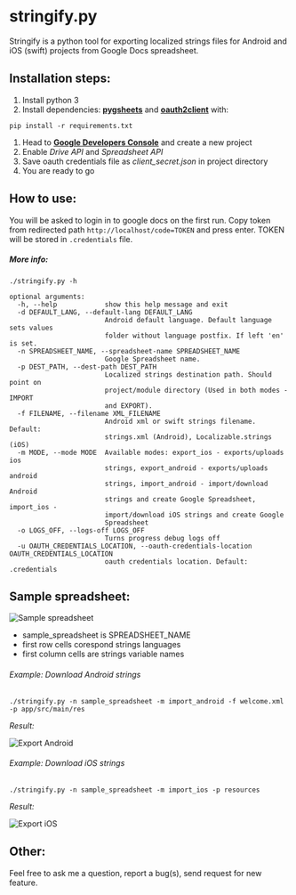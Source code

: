 # stringify.py

Stringify is a python tool for exporting localized strings files for Android and iOS (swift) projects from Google Docs spreadsheet.

## Installation steps:

1. Install python 3
1. Install dependencies: [**pygsheets**](https://github.com/nithinmurali/pygsheets) and [**oauth2client**](https://github.com/google/oauth2client) with:
```
pip install -r requirements.txt
```
1. Head to [**Google Developers Console**](https://console.developers.google.com/project) and create a new project
1. Enable _Drive API_ and _Spreadsheet API_
1. Save oauth credentials file as _client_secret.json_ in project directory
1. You are ready to go

## How to use:

You will be asked to login in to google docs on the first run. Copy token from redirected path ```http://localhost/code=TOKEN``` and press enter. TOKEN will be stored in ```.credentials``` file.


##### More info:
```
./stringify.py -h

optional arguments:
  -h, --help            show this help message and exit
  -d DEFAULT_LANG, --default-lang DEFAULT_LANG
                        Android default language. Default language sets values
                        folder without language postfix. If left 'en' is set.
  -n SPREADSHEET_NAME, --spreadsheet-name SPREADSHEET_NAME
                        Google Spreadsheet name.
  -p DEST_PATH, --dest-path DEST_PATH
                        Localized strings destination path. Should point on
                        project/module directory (Used in both modes - IMPORT
                        and EXPORT).
  -f FILENAME, --filename XML_FILENAME
                        Android xml or swift strings filename. Default:
                        strings.xml (Android), Localizable.strings (iOS)
  -m MODE, --mode MODE  Available modes: export_ios - exports/uploads ios
                        strings, export_android - exports/uploads android
                        strings, import_android - import/download Android
                        strings and create Google Spreadsheet, import_ios -
                        import/download iOS strings and create Google
                        Spreadsheet
  -o LOGS_OFF, --logs-off LOGS_OFF
                        Turns progress debug logs off
  -u OAUTH_CREDENTIALS_LOCATION, --oauth-credentials-location OAUTH_CREDENTIALS_LOCATION
                        oauth credentials location. Default: .credentials

```

## Sample spreadsheet:

  ![Sample spreadsheet](http://i.imgur.com/R7GRFA2.png)

* sample_spreadsheet is SPREADSHEET_NAME
* first row cells corespond strings languages
* first column cells are strings variable names

###### Example: Download Android strings
```
./stringify.py -n sample_spreadsheet -m import_android -f welcome.xml -p app/src/main/res
```

_Result:_

![Export Android](http://imgur.com/IzEEtFX.png)

###### Example: Download iOS strings
```
./stringify.py -n sample_spreadsheet -m import_ios -p resources
```

_Result:_

![Export iOS](http://imgur.com/ydxXr9z.png)

## Other:

Feel free to ask me a question, report a bug(s), send request for new feature.




